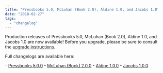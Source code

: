 ```yaml
---
title: "Pressbooks 5.0, McLuhan (Book 2.0), Aldine 1.0, and Jacobs 1.0"
date: "2018-02-27"
tags: 
  - "changelog"
---
```


Production releases of Pressbooks 5.0, McLuhan (Book 2.0), Aldine 1.0, and Jacobs 1.0 are now available! Before you upgrade, please be sure to consult the [upgrade instructions](https://docs.pressbooks.org/upgrading/#upgrading-to-pressbooks-5-x).

Full changelogs are available here:

\- [Pressbooks 5.0.0](https://docs.pressbooks.org/changelog/pressbooks/#5-0-0) - [McLuhan (Book) 2.0.0](https://docs.pressbooks.org/changelog/pressbooks-book/#2-0-0) - [Aldine 1.0.0](https://docs.pressbooks.org/changelog/pressbooks-aldine/#1-0-0) - [Jacobs 1.0.0](https://docs.pressbooks.org/changelog/pressbooks-jacobs/#1-0-0)
